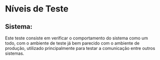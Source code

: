 # Níveis de Teste

## Sistema:

Este teste consiste em verificar o comportamento do sistema como um todo, com o ambiente de teste já bem parecido com o ambiente de produção, utilizado principalmente para testar a comunicação entre outros sistemas.


